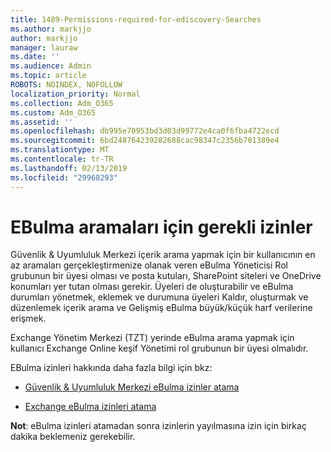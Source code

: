 ```yaml
---
title: 1489-Permissions-required-for-ediscovery-Searches
ms.author: markjjo
author: markjjo
manager: lauraw
ms.date: ''
ms.audience: Admin
ms.topic: article
ROBOTS: NOINDEX, NOFOLLOW
localization_priority: Normal
ms.collection: Adm_O365
ms.custom: Adm_O365
ms.assetid: ''
ms.openlocfilehash: db995e70953bd3d03d99772e4ca0f6fba4722ecd
ms.sourcegitcommit: 6bd248764239282688cac98347c2356b701389e4
ms.translationtype: MT
ms.contentlocale: tr-TR
ms.lasthandoff: 02/13/2019
ms.locfileid: "29968293"
---
```

# <a name="permissions-required-for-ediscovery-searches"></a>EBulma aramaları için gerekli izinler

Güvenlik & Uyumluluk Merkezi içerik arama yapmak için bir kullanıcının en az aramaları gerçekleştirmenize olanak veren eBulma Yöneticisi Rol grubunun bir üyesi olması ve posta kutuları, SharePoint siteleri ve OneDrive konumları yer tutan olması gerekir. Üyeleri de oluşturabilir ve eBulma durumları yönetmek, eklemek ve durumuna üyeleri Kaldır, oluşturmak ve düzenlemek içerik arama ve Gelişmiş eBulma büyük/küçük harf verilerine erişmek.

Exchange Yönetim Merkezi (TZT) yerinde eBulma arama yapmak için kullanıcı Exchange Online keşif Yönetimi rol grubunun bir üyesi olmalıdır.

EBulma izinleri hakkında daha fazla bilgi için bkz: 

- [Güvenlik & Uyumluluk Merkezi eBulma izinler atama](https://docs.microsoft.com/office365/securitycompliance/assign-ediscovery-permissions)

- [Exchange eBulma izinleri atama](https://docs.microsoft.com/exchange/security-and-compliance/in-place-ediscovery/assign-ediscovery-permissions)

**Not**: eBulma izinleri atamadan sonra izinlerin yayılmasına izin için birkaç dakika beklemeniz gerekebilir.
